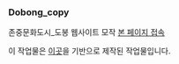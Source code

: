 ### Dobong_copy
존중문화도시_도봉 웹사이트 모작
[본 페이지 접속](https://flatriver-mon.github.io/dobong_copy/)

이 작업물은 [이곳](http://dbculturecity.org/kr/index.php)을 기반으로 제작된 작업물입니다.
